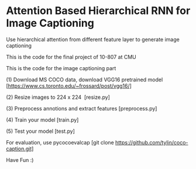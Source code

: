 # Attention Based Hierarchical RNN for Image Captioning



Use hierarchical attention from different feature layer to generate image captioning

This is the code for the final project of 10-807 at CMU

This is the code for the image captioning part

(1) Download MS COCO data, download VGG16 pretrained model [https://www.cs.toronto.edu/~frossard/post/vgg16/]

(2) Resize images to 224 x 224  [resize.py]

(3) Preprocess annotions and extract features [preprocess.py]

(4) Train your model [train.py]

(5) Test your model [test.py]

For evaluation, use pycocoevalcap [git clone https://github.com/tylin/coco-caption.git]


Have Fun :)


